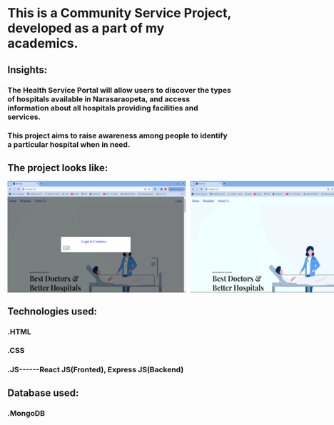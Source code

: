 # This is a Community Service Project, developed as a part of my academics.
## Insights:
   ### The Health Service Portal will allow users to discover the types of hospitals available in Narasaraopeta, and access information about all hospitals providing facilities and services. 
   ### This project aims to raise awareness among people to identify a particular hospital when in need.

## The project looks like:

<div style="display: flex;">
    <!-- First image -->
    <img src="./public/images/Screenshots/Base.png" alt="Image 1" style="width: 400px; height: 250px; margin-right: 10px;">
    <!-- Second image -->
    <img src="/public/images/Screenshots/Home-1.png" alt="Image 2" style="width: 400px; height: 250px; margin-right: 10px;">
    <!-- Third image -->
    <img src="/public/images/Screenshots/Home-2.png" alt="Image 3" style="width: 400px; height: 250px;
    margin-right: 10px;">
    <!-- Second image -->
    <img src="/public/images/Screenshots/Home-3.png" alt="Image 2" style="width: 400px; height: 250px; margin-right: 10px;">
    <!-- Second image -->
    <img src="/public/images/Screenshots/Home-4.png" alt="Image 2" style="width: 400px; height: 250px; margin-right: 10px;">
    <!-- Second image -->
    <img src="/public/images/Screenshots/Home-5.png" alt="Image 2" style="width: 400px; height: 250px; margin-right: 10px;">
</div>



## Technologies used:
   ### .HTML
   ### .CSS
   ### .JS------React JS(Fronted), Express JS(Backend)
## Database used:
   ### .MongoDB

